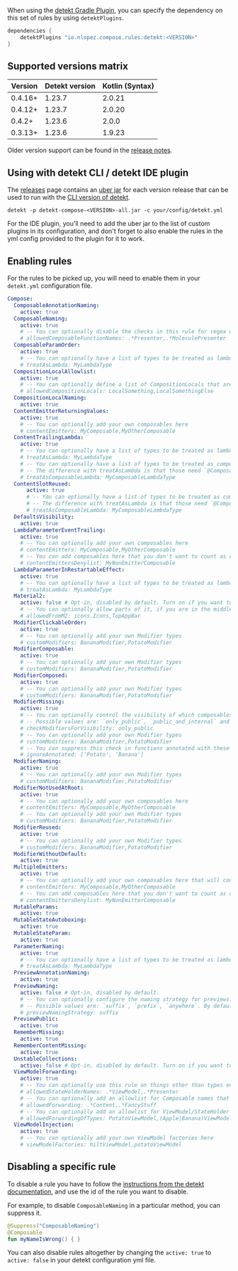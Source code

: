 When using the [detekt Gradle Plugin](https://detekt.dev/docs/gettingstarted/gradle), you can specify the dependency on this set of rules by using `detektPlugins`.

```groovy
dependencies {
    detektPlugins "io.nlopez.compose.rules:detekt:<VERSION>"
}
```

## Supported versions matrix

| Version | Detekt version | Kotlin (Syntax) |
|---------|----------------|-----------------|
| 0.4.16+ | 1.23.7         | 2.0.21          |
| 0.4.12+ | 1.23.7         | 2.0.20          |
| 0.4.2+  | 1.23.6         | 2.0.0           |
| 0.3.13+ | 1.23.6         | 1.9.23          |

Older version support can be found in the [release notes](https://github.com/mrmans0n/compose-rules/releases).

## Using with detekt CLI / detekt IDE plugin

The [releases](https://github.com/mrmans0n/compose-rules/releases) page contains an [uber jar](https://stackoverflow.com/questions/11947037/what-is-an-uber-jar) for each version release that can be used to run with the [CLI version of detekt](https://detekt.dev/docs/gettingstarted/cli).

```shell
detekt -p detekt-compose-<VERSION>-all.jar -c your/config/detekt.yml
```

For the IDE plugin, you'll need to add the uber jar to the list of custom plugins in its configuration, and don't forget to also enable the rules in the yml config provided to the plugin for it to work.

## Enabling rules

For the rules to be picked up, you will need to enable them in your `detekt.yml` configuration file.

```yaml
Compose:
  ComposableAnnotationNaming:
    active: true
  ComposableNaming:
    active: true
    # -- You can optionally disable the checks in this rule for regex matches against the composable name (e.g. molecule presenters)
    # allowedComposableFunctionNames: .*Presenter,.*MoleculePresenter
  ComposableParamOrder:
    active: true
    # -- You can optionally have a list of types to be treated as lambdas (e.g. typedefs or fun interfaces not picked up automatically)
    # treatAsLambda: MyLambdaType
  CompositionLocalAllowlist:
    active: true
    # -- You can optionally define a list of CompositionLocals that are allowed here
    # allowedCompositionLocals: LocalSomething,LocalSomethingElse
  CompositionLocalNaming:
    active: true
  ContentEmitterReturningValues:
    active: true
    # -- You can optionally add your own composables here
    # contentEmitters: MyComposable,MyOtherComposable
  ContentTrailingLambda:
    active: true
    # -- You can optionally have a list of types to be treated as lambdas (e.g. typedefs or fun interfaces not picked up automatically)
    # treatAsLambda: MyLambdaType
    # -- You can optionally have a list of types to be treated as composable lambdas (e.g. typedefs or fun interfaces not picked up automatically).
    # -- The difference with treatAsLambda is that those need `@Composable` MyLambdaType in the definition, while these won't.
    # treatAsComposableLambda: MyComposableLambdaType
  ContentSlotReused:
      active: true
      # -- You can optionally have a list of types to be treated as composable lambdas (e.g. typedefs or fun interfaces not picked up automatically).
      # -- The difference with treatAsLambda is that those need `@Composable` MyLambdaType in the definition, while these won't.
      # treatAsComposableLambda: MyComposableLambdaType
  DefaultsVisibility:
    active: true
  LambdaParameterEventTrailing:
    active: true
    # -- You can optionally add your own composables here
    # contentEmitters: MyComposable,MyOtherComposable
    # -- You can add composables here that you don't want to count as content emitters (e.g. custom dialogs or modals)
    # contentEmittersDenylist: MyNonEmitterComposable
  LambdaParameterInRestartableEffect:
    active: true
    # -- You can optionally have a list of types to be treated as lambdas (e.g. typedefs or fun interfaces not picked up automatically)
    # treatAsLambda: MyLambdaType
  Material2:
    active: false # Opt-in, disabled by default. Turn on if you want to disallow Material 2 usages.
    # -- You can optionally allow parts of it, if you are in the middle of a migration.
    # allowedFromM2: icons.Icons,TopAppBar
  ModifierClickableOrder:
    active: true
    # -- You can optionally add your own Modifier types
    # customModifiers: BananaModifier,PotatoModifier
  ModifierComposable:
    active: true
    # -- You can optionally add your own Modifier types
    # customModifiers: BananaModifier,PotatoModifier
  ModifierComposed:
    active: true
    # -- You can optionally add your own Modifier types
    # customModifiers: BananaModifier,PotatoModifier
  ModifierMissing:
    active: true
    # -- You can optionally control the visibility of which composables to check for here
    # -- Possible values are: `only_public`, `public_and_internal` and `all` (default is `only_public`)
    # checkModifiersForVisibility: only_public
    # -- You can optionally add your own Modifier types
    # customModifiers: BananaModifier,PotatoModifier
    # -- You can suppress this check in functions annotated with these annotations
    # ignoreAnnotated: ['Potato', 'Banana']
  ModifierNaming:
    active: true
    # -- You can optionally add your own Modifier types
    # customModifiers: BananaModifier,PotatoModifier
  ModifierNotUsedAtRoot:
    active: true
    # -- You can optionally add your own composables here
    # contentEmitters: MyComposable,MyOtherComposable
    # -- You can optionally add your own Modifier types
    # customModifiers: BananaModifier,PotatoModifier
  ModifierReused:
    active: true
    # -- You can optionally add your own Modifier types
    # customModifiers: BananaModifier,PotatoModifier
  ModifierWithoutDefault:
    active: true
  MultipleEmitters:
    active: true
    # -- You can optionally add your own composables here that will count as content emitters
    # contentEmitters: MyComposable,MyOtherComposable
    # -- You can add composables here that you don't want to count as content emitters (e.g. custom dialogs or modals)
    # contentEmittersDenylist: MyNonEmitterComposable
  MutableParams:
    active: true
  MutableStateAutoboxing:
    active: true
  MutableStateParam:
    active: true
  ParameterNaming:
    active: true
    # -- You can optionally have a list of types to be treated as lambdas (e.g. typedefs or fun interfaces not picked up automatically)
    # treatAsLambda: MyLambdaType
  PreviewAnnotationNaming:
    active: true
  PreviewNaming:
    active: false # Opt-in, disabled by default.
    # -- You can optionally configure the naming strategy for previews.
    # -- Possible values are: `suffix`, `prefix`, `anywhere`. By default, it will be `suffix`.
    # previewNamingStrategy: suffix
  PreviewPublic:
    active: true
  RememberMissing:
    active: true
  RememberContentMissing:
    active: true
  UnstableCollections:
    active: false # Opt-in, disabled by default. Turn on if you want to enforce this (e.g. you have strong skipping disabled)
  ViewModelForwarding:
    active: true
    # -- You can optionally use this rule on things other than types ending in "ViewModel" or "Presenter" (which are the defaults). You can add your own via a regex here:
    # allowedStateHolderNames: .*ViewModel,.*Presenter
    # -- You can optionally add an allowlist for Composable names that won't be affected by this rule
    # allowedForwarding: .*Content,.*FancyStuff
    # -- You can optionally add an allowlist for ViewModel/StateHolder names that won't be affected by this rule
    # allowedForwardingOfTypes: PotatoViewModel,(Apple|Banana)ViewModel,.*FancyViewModel
  ViewModelInjection:
    active: true
    # -- You can optionally add your own ViewModel factories here
    # viewModelFactories: hiltViewModel,potatoViewModel
```


## Disabling a specific rule

To disable a rule you have to follow the [instructions from the detekt documentation](https://detekt.dev/docs/introduction/suppressing-rules), and use the id of the rule you want to disable.

For example, to disable `ComposableNaming` in a particular method, you can suppress it.

```kotlin
@Suppress("ComposableNaming")
@Composable
fun myNameIsWrong() { }
```

You can also disable rules altogether by changing the `active: true` to `active: false` in your detekt configuration yml file.
